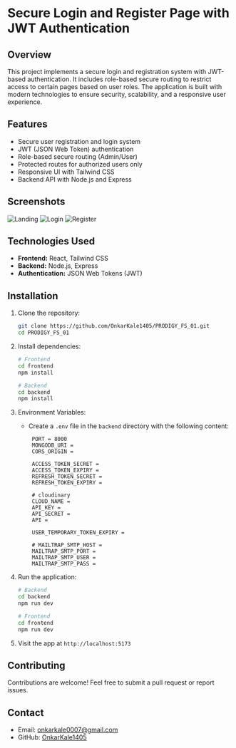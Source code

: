 # Secure Login and Register Page with JWT Authentication

## Overview
This project implements a secure login and registration system with JWT-based authentication. It includes role-based secure routing to restrict access to certain pages based on user roles. The application is built with modern technologies to ensure security, scalability, and a responsive user experience.

## Features
- Secure user registration and login system
- JWT (JSON Web Token) authentication
- Role-based secure routing (Admin/User)
- Protected routes for authorized users only
- Responsive UI with Tailwind CSS
- Backend API with Node.js and Express

## Screenshots
![Landing](https://github.com/user-attachments/assets/d3bcd7ce-04f0-4d2d-a564-71e9a582f70b)
![Login](https://github.com/user-attachments/assets/476bc9ec-c82c-4aaa-bc06-b5067453eec2)
![Register](https://github.com/user-attachments/assets/8fe464d7-b398-4cb7-81a3-5eeb0d583637)

## Technologies Used
- **Frontend:** React, Tailwind CSS
- **Backend:** Node.js, Express
- **Authentication:** JSON Web Tokens (JWT)

## Installation
1. Clone the repository:
   ```bash
   git clone https://github.com/OnkarKale1405/PRODIGY_FS_01.git
   cd PRODIGY_FS_01
   ```

2. Install dependencies:
   ```bash
   # Frontend
   cd frontend
   npm install

   # Backend
   cd backend
   npm install
   ```

3. Environment Variables:
   - Create a `.env` file in the `backend` directory with the following content:
     ```env
      PORT = 8000
      MONGODB_URI = 
      CORS_ORIGIN =

      ACCESS_TOKEN_SECRET =
      ACCESS_TOKEN_EXPIRY =
      REFRESH_TOKEN_SECRET = 
      REFRESH_TOKEN_EXPIRY = 

      # cloudinary
      CLOUD_NAME =
      API_KEY =
      API_SECRET = 
      API = 

      USER_TEMPORARY_TOKEN_EXPIRY = 

      # MAILTRAP_SMTP_HOST = 
      MAILTRAP_SMTP_PORT = 
      MAILTRAP_SMTP_USER = 
      MAILTRAP_SMTP_PASS = 
     ```

4. Run the application:
   ```bash
   # Backend
   cd backend
   npm run dev

   # Frontend
   cd frontend
   npm run dev
   ```

5. Visit the app at `http://localhost:5173`

## Contributing
Contributions are welcome! Feel free to submit a pull request or report issues.

## Contact
- Email: onkarkale0007@gmail.com
- GitHub: [OnkarKale1405](https://github.com/OnkarKale1405)

